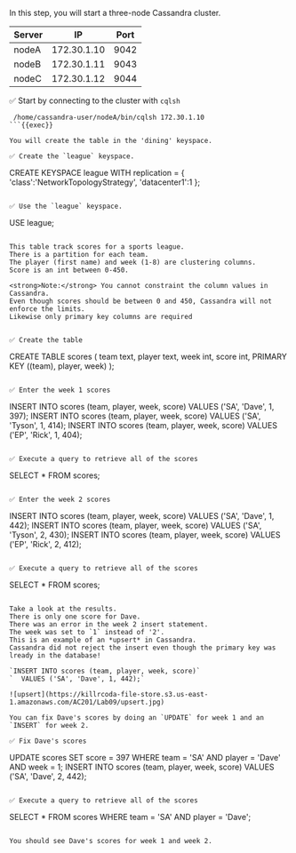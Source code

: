 In this step, you will start a three-node Cassandra cluster.

| Server | IP | Port |
| ----------- | ----------- | ----------- |
| nodeA | 172.30.1.10 | 9042 |
| nodeB | 172.30.1.11 | 9043 |
| nodeC | 172.30.1.12 | 9044 |

✅ Start by connecting to the cluster with `cqlsh` 
```
 /home/cassandra-user/nodeA/bin/cqlsh 172.30.1.10
```{{exec}}

You will create the table in the 'dining' keyspace.

✅ Create the `league` keyspace.
```
CREATE KEYSPACE league WITH replication = {
  'class':'NetworkTopologyStrategy',
  'datacenter1':1
};
```{{exec}}

✅ Use the `league` keyspace.
```
USE league;
```{{exec}}

This table track scores for a sports league.
There is a partition for each team. 
The player (first name) and week (1-8) are clustering columns.
Score is an int between 0-450.

<strong>Note:</strong> You cannot constraint the column values in Cassandra. 
Even though scores should be between 0 and 450, Cassandra will not enforce the limits.
Likewise only primary key columns are required


✅ Create the table
```
CREATE TABLE scores (
  team text,
  player text,
  week int,
  score int,
  PRIMARY KEY ((team), player, week)
);
```{{exec}}

✅ Enter the week 1 scores
```
INSERT INTO scores (team, player, week, score) 
  VALUES ('SA', 'Dave', 1, 397);
INSERT INTO scores (team, player, week, score) 
  VALUES ('SA', 'Tyson', 1, 414);
INSERT INTO scores (team, player, week, score) 
  VALUES ('EP', 'Rick', 1, 404);
```{{exec}}

✅ Execute a query to retrieve all of the scores
```
SELECT * FROM scores;
```{{exec}}

✅ Enter the week 2 scores
```
INSERT INTO scores (team, player, week, score) 
  VALUES ('SA', 'Dave', 1, 442);
INSERT INTO scores (team, player, week, score) 
  VALUES ('SA', 'Tyson', 2, 430);
INSERT INTO scores (team, player, week, score) 
  VALUES ('EP', 'Rick', 2, 412);
```{{exec}}

✅ Execute a query to retrieve all of the scores
```
SELECT * FROM scores;
```{{exec}}

Take a look at the results. 
There is only one score for Dave.
There was an error in the week 2 insert statement. 
The week was set to `1` instead of '2'.
This is an example of an *upsert* in Cassandra. 
Cassandra did not reject the insert even though the primary key was lready in the database!

`INSERT INTO scores (team, player, week, score)`
`  VALUES ('SA', 'Dave', 1, 442);`

![upsert](https://killrcoda-file-store.s3.us-east-1.amazonaws.com/AC201/Lab09/upsert.jpg)

You can fix Dave's scores by doing an `UPDATE` for week 1 and an `INSERT` for week 2.

✅ Fix Dave's scores
```
UPDATE scores SET score = 397 
  WHERE team = 'SA' AND player = 'Dave' AND week = 1;
INSERT INTO scores (team, player, week, score) 
  VALUES ('SA', 'Dave', 2, 442);
```{{exec}}

✅ Execute a query to retrieve all of the scores
```
SELECT * FROM scores WHERE team = 'SA' AND player = 'Dave'; 
```{{exec}}

You should see Dave's scores for week 1 and week 2.

